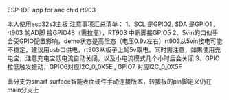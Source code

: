 ESP-IDF app for aac chid rt903 

本人使用esp32s3主板
注意事项汇总清单：
1、SCL 是GPIO2, SDA 是GPIO1 ,  rt903 的AD脚 接GPIO48（需拉高），RT903 中断脚接GPIO5
2、5vin的口似乎会受GPIO配置影响，demo状态是高阻态（电压0.9v左右）rt903从5vin接电可能不稳定，建议用usb口供电，rt903从板子上的5v取电。同时需注意，如果使用充电宝，注意充电宝低电流自动关闭，以及小电流模式几个小时后会关闭
3、GPIO拉低触发振动，GPIO6对应I2C_0_0X5E , GPIO7 对应I2C_0_0X5F


此分支为smart surface智能表面硬件手动连接版本，转接板的pin脚定义仍在main分支上
